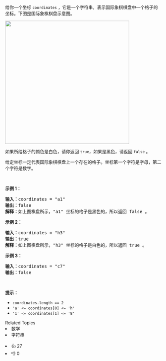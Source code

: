 <p>给你一个坐标&nbsp;<code>coordinates</code>&nbsp;，它是一个字符串，表示国际象棋棋盘中一个格子的坐标。下图是国际象棋棋盘示意图。</p>

<p><img alt="" src="https://assets.leetcode-cn.com/aliyun-lc-upload/uploads/2021/04/03/chessboard.png" style="width: 400px; height: 396px;" /></p>

<p>如果所给格子的颜色是白色，请你返回&nbsp;<code>true</code>，如果是黑色，请返回&nbsp;<code>false</code>&nbsp;。</p>

<p>给定坐标一定代表国际象棋棋盘上一个存在的格子。坐标第一个字符是字母，第二个字符是数字。</p>

<p>&nbsp;</p>

<p><strong>示例 1：</strong></p>

<pre>
<b>输入：</b>coordinates = "a1"
<b>输出：</b>false
<b>解释：</b>如上图棋盘所示，"a1" 坐标的格子是黑色的，所以返回 false 。
</pre>

<p><strong>示例 2：</strong></p>

<pre>
<b>输入：</b>coordinates = "h3"
<b>输出：</b>true
<b>解释：</b>如上图棋盘所示，"h3" 坐标的格子是白色的，所以返回 true 。
</pre>

<p><strong>示例 3：</strong></p>

<pre>
<b>输入：</b>coordinates = "c7"
<b>输出：</b>false
</pre>

<p>&nbsp;</p>

<p><strong>提示：</strong></p>

<ul> 
 <li><code>coordinates.length == 2</code></li> 
 <li><code>'a' &lt;= coordinates[0] &lt;= 'h'</code></li> 
 <li><code>'1' &lt;= coordinates[1] &lt;= '8'</code></li> 
</ul>

<div><div>Related Topics</div><div><li>数学</li><li>字符串</li></div></div><br><div><li>👍 27</li><li>👎 0</li></div>